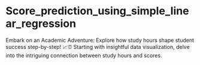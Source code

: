# Score_prediction_using_simple_linear_regression

Embark on an Academic Adventure: Explore how study hours shape student success step-by-step! 📈⏰ 
Starting with insightful data visualization, delve into the intriguing connection between study hours and scores.
